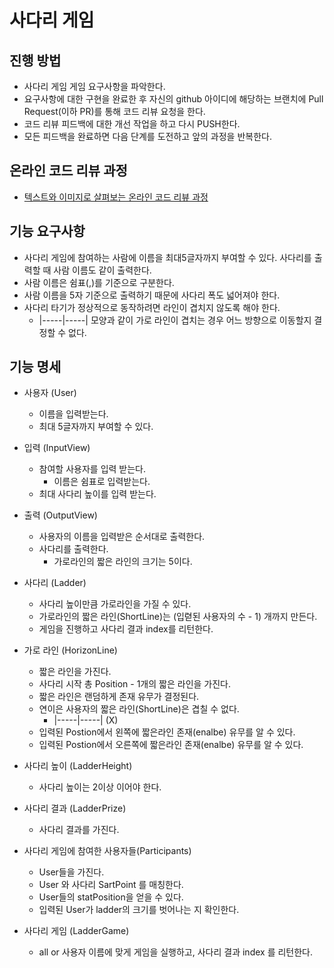# 사다리 게임
## 진행 방법
* 사다리 게임 게임 요구사항을 파악한다.
* 요구사항에 대한 구현을 완료한 후 자신의 github 아이디에 해당하는 브랜치에 Pull Request(이하 PR)를 통해 코드 리뷰 요청을 한다.
* 코드 리뷰 피드백에 대한 개선 작업을 하고 다시 PUSH한다.
* 모든 피드백을 완료하면 다음 단계를 도전하고 앞의 과정을 반복한다.

## 온라인 코드 리뷰 과정
* [텍스트와 이미지로 살펴보는 온라인 코드 리뷰 과정](https://github.com/nextstep-step/nextstep-docs/tree/master/codereview)

## 기능 요구사항
* 사다리 게임에 참여하는 사람에 이름을 최대5글자까지 부여할 수 있다. 사다리를 출력할 때 사람 이름도 같이 출력한다.
* 사람 이름은 쉼표(,)를 기준으로 구분한다.
* 사람 이름을 5자 기준으로 출력하기 때문에 사다리 폭도 넓어져야 한다.
* 사다리 타기가 정상적으로 동작하려면 라인이 겹치지 않도록 해야 한다.
    * |-----|-----| 모양과 같이 가로 라인이 겹치는 경우 어느 방향으로 이동할지 결정할 수 없다.
    
## 기능 명세
* 사용자 (User)
    * 이름을 입력받는다.
    * 최대 5글자까지 부여할 수 있다.
    
* 입력 (InputView)
    * 참여할 사용자를 입력 받는다.
       * 이름은 쉼표로 입력받는다.
    * 최대 사다리 높이를 입력 받는다.

* 출력 (OutputView)
    * 사용자의 이름을 입력받은 순서대로 출력한다.
    * 사다리를 출력한다.
        * 가로라인의 짧은 라인의 크기는 5이다.
    
* 사다리 (Ladder)
    * 사다리 높이만큼 가로라인을 가질 수 있다.
    * 가로라인의 짧은 라인(ShortLine)는 (입렫된 사용자의 수 - 1) 개까지 만든다.
    * 게임을 진행하고 사다리 결과 index를 리턴한다.

* 가로 라인 (HorizonLine)
    * 짧은 라인을 가진다.
    * 사다리 시작 총 Position - 1개의 짧은 라인을 가진다.
    * 짧은 라인은 랜덤하게 존재 유무가 결정된다.
    * 연이은 사용자의 짧은 라인(ShortLine)은 겹칠 수 없다.
        * |-----|-----| (X)
    * 입력된 Postion에서 왼쪽에 짧은라인 존재(enalbe) 유무를 알 수 있다.
    * 입력된 Postion에서 오른쪽에 짧은라인 존재(enalbe) 유무를 알 수 있다.
    
* 사다리 높이 (LadderHeight)
    * 사다리 높이는 2이상 이어야 한다.
    
* 사다리 결과 (LadderPrize)
    * 사다리 결과를 가진다.

* 사다리 게임에 참여한 사용자들(Participants)
    * User들을 가진다.
    * User 와 사다리 SartPoint 를 매칭한다.
    * User들의 statPosition을 얻을 수 있다.
    * 입력된 User가 ladder의 크기를 벗어나는 지 확인한다.

* 사다리 게임 (LadderGame)
    * all or 사용자 이름에 맞게 게임을 실행하고, 사다리 결과 index 를 리턴한다.
